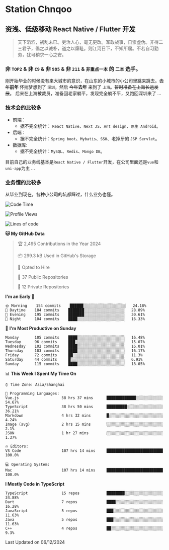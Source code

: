 # Station Chnqoo

## 资浅、低级移动 React Native / Flutter 开发

> 天下滔滔，祸乱未已。吏治人心，毫无更改。军政战事，日崇虚伪。非得二三君子，倡之以诚朴，道之以廉耻。则江河日下，不知所届。不若自习勤劳，犹可稍求一心之安。

### 非 `TOP2` & 非 `C9` & 非 `985` & 非 `211` & `非重点一本` 的 `二本` 选手。

刚开始毕业的时候没有来大城市的意识，在山东的小城市的小公司里跳来跳去。~~去年~~**前年** 怀揣梦想到了 `深圳`，然后 ~~今年~~**去年** 来到了 `上海`。~~暂时准备在上海长远发展~~。
后来在上海被裁员，准备回老家躺平，发现完全躺不平，又跑回深圳来了 ...

### 技术会的比较多

- 前端：
  - 据不完全统计： `React Native`、`Next JS`、`Ant design`、`原生 Android`。
- 后端：
  - 据不完全统计：`Spring boot`、`Mybatis`、`SSH`、老掉牙的 `JSP Servlet`。
- 数据库:
  - 据不完全统计：`MySQL`、`Redis`、`Mongo DB`。

目前自己的业务线基本是`React Native / Flutter`开发，在公司里面还是`vue`和`uni-app`为主 ...

### 业务懂的比较多

从毕业到现在，各种小公司的坑都踩过，什么业务也懂。

<!--START_SECTION:waka-->
![Code Time](http://img.shields.io/badge/Code%20Time-6%2C846%20hrs%2034%20mins-blue)

![Profile Views](http://img.shields.io/badge/Profile%20Views-2-blue)

![Lines of code](https://img.shields.io/badge/From%20Hello%20World%20I%27ve%20Written-470%20Thousand%20lines%20of%20code-blue)

**🐱 My GitHub Data** 

> 🏆 2,495 Contributions in the Year 2024
 > 
> 📦 299.3 kB Used in GitHub's Storage 
 > 
> 💼 Opted to Hire
 > 
> 📜 37 Public Repositories 
 > 
> 🔑 12 Private Repositories  
 > 
**I'm an Early 🐤** 

```text
🌞 Morning    154 commits    ██████░░░░░░░░░░░░░░░░░░░   24.18% 
🌆 Daytime    184 commits    ███████░░░░░░░░░░░░░░░░░░   28.89% 
🌃 Evening    195 commits    ███████░░░░░░░░░░░░░░░░░░   30.61% 
🌙 Night      104 commits    ████░░░░░░░░░░░░░░░░░░░░░   16.33%

```
📅 **I'm Most Productive on Sunday** 

```text
Monday       105 commits    ████░░░░░░░░░░░░░░░░░░░░░   16.48% 
Tuesday      96 commits     ███░░░░░░░░░░░░░░░░░░░░░░   15.07% 
Wednesday    102 commits    ████░░░░░░░░░░░░░░░░░░░░░   16.01% 
Thursday     103 commits    ████░░░░░░░░░░░░░░░░░░░░░   16.17% 
Friday       72 commits     ██░░░░░░░░░░░░░░░░░░░░░░░   11.3% 
Saturday     44 commits     █░░░░░░░░░░░░░░░░░░░░░░░░   6.91% 
Sunday       115 commits    ████░░░░░░░░░░░░░░░░░░░░░   18.05%

```


📊 **This Week I Spent My Time On** 

```text
⌚︎ Time Zone: Asia/Shanghai

💬 Programming Languages: 
Vue.js                   58 hrs 37 mins      █████████████░░░░░░░░░░░░   54.67% 
TypeScript               38 hrs 50 mins      █████████░░░░░░░░░░░░░░░░   36.21% 
Markdown                 4 hrs 32 mins       █░░░░░░░░░░░░░░░░░░░░░░░░   4.24% 
Image (svg)              2 hrs 15 mins       ░░░░░░░░░░░░░░░░░░░░░░░░░   2.1% 
JSON                     1 hr 27 mins        ░░░░░░░░░░░░░░░░░░░░░░░░░   1.37%

🔥 Editors: 
VS Code                  107 hrs 14 mins     █████████████████████████   100.0%

💻 Operating System: 
Mac                      107 hrs 14 mins     █████████████████████████   100.0%

```

**I Mostly Code in TypeScript** 

```text
TypeScript               15 repos            ████████░░░░░░░░░░░░░░░░░   34.88% 
Dart                     7 repos             ████░░░░░░░░░░░░░░░░░░░░░   16.28% 
JavaScript               5 repos             ███░░░░░░░░░░░░░░░░░░░░░░   11.63% 
Java                     5 repos             ███░░░░░░░░░░░░░░░░░░░░░░   11.63% 
C++                      4 repos             ██░░░░░░░░░░░░░░░░░░░░░░░   9.3%

```



 Last Updated on 06/12/2024
<!--END_SECTION:waka-->

<!---
ChenqiaoStation/ChenqiaoStation is a ✨ special ✨ repository because its `README.md` (this file) appears on your GitHub profile.
You can click the Preview link to take a look at your changes.
--->
